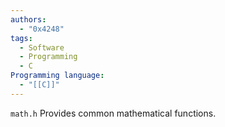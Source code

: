 ```yaml
---
authors:
  - "0x4248"
tags:
  - Software
  - Programming
  - C
Programming language:
  - "[[C]]"
---
```

`math.h` Provides common mathematical functions.